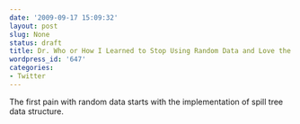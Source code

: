 ```yaml
---
date: '2009-09-17 15:09:32'
layout: post
slug: None
status: draft
title: Dr. Who or How I Learned to Stop Using Random Data and Love the Real World
wordpress_id: '647'
categories:
- Twitter
---
```


The first pain with random data starts with the implementation of spill tree data structure.
